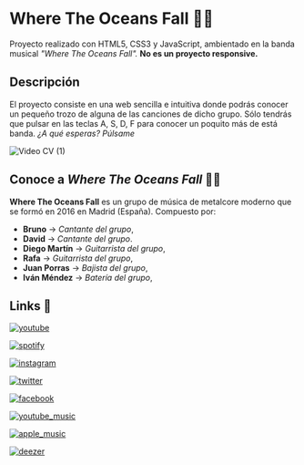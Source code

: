 # Where The Oceans Fall 🤟🏻

Proyecto realizado con HTML5, CSS3 y JavaScript, ambientado en la banda musical *"Where The Oceans Fall".* **No es un proyecto responsive.**

## Descripción

El proyecto consiste en una web sencilla e intuitiva donde podrás conocer un pequeño trozo de alguna de las canciones de dicho grupo. Sólo tendrás que pulsar en las teclas A, S, D, F para conocer un poquito más de está banda. 
*¿A qué esperas? Púlsame*

![Video CV (1)](https://user-images.githubusercontent.com/113979188/220447259-29454d5a-8b64-42de-bb15-3c26e1c50af5.gif)

## Conoce a *Where The Oceans Fall* 🤟🏻

**Where The Oceans Fall** es un grupo de música de metalcore moderno que se formó en 2016 en Madrid (España). Compuesto por: 

- **Bruno** → *Cantante del grupo*,
- **David** → *Cantante del grupo*. 
- **Diego Martín** → *Guitarrista del grupo*, 
- **Rafa** → *Guitarrista del grupo*,
- **Juan Porras** → *Bajista del grupo*,
- **Iván Méndez** → *Batería del grupo*, 

## Links 🔗

[![youtube](https://img.shields.io/badge/YouTube-FF0000?style=for-the-badge&logo=youtube&logoColor=white)](https://www.youtube.com/channel/UCo4neBgFrRfx7fFtLOJMSxg?feature=gws_kp_artist&feature=gws_kp_artist)

[![spotify](https://img.shields.io/badge/Spotify-1ED760?&style=for-the-badge&logo=spotify&logoColor=white)](https://open.spotify.com/artist/0fUYgPNBIdH8N2uiebsTLT?autoplay=true)

[![instagram](https://img.shields.io/badge/Instagram-E4405F?style=for-the-badge&logo=instagram&logoColor=white)](https://www.instagram.com/oceansfallband/)

[![twitter](https://img.shields.io/badge/Twitter-1DA1F2?style=for-the-badge&logo=twitter&logoColor=white)](https://twitter.com/OceansFallBand)

[![facebook](https://img.shields.io/badge/Facebook-1877F2?style=for-the-badge&logo=facebook&logoColor=white)](https://www.facebook.com/oceansfall/)

[![youtube_music](https://img.shields.io/badge/YouTube_Music-FF0000?style=for-the-badge&logo=youtube-music&logoColor=white)](https://music.youtube.com/channel/UCo4neBgFrRfx7fFtLOJMSxg)

[![apple_music](https://img.shields.io/badge/apple%20music-F34E68?style=for-the-badge&logo=apple%20music&logoColor=white)](https://music.apple.com/es/artist/where-the-oceans-fall/1354149685)

[![deezer](https://img.shields.io/badge/Deezer-FEAA2D?style=for-the-badge&logo=deezer&logoColor=white)](https://www.deezer.com/artist/14237777/radio?autoplay=true)


